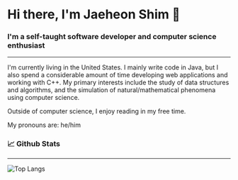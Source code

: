 # Hi there, I'm Jaeheon Shim 👋

### I'm a self-taught software developer and computer science enthusiast
---
I'm currently living in the United States. I mainly write code in Java, but I also spend a considerable amount of time developing web applications and working with C++. My primary interests include the study of data structures and algorithms, and the simulation of natural/mathematical phenomena using computer science.

Outside of computer science, I enjoy reading in my free time.

My pronouns are: he/him

### 📈 Github Stats
---
![Top Langs](https://github-readme-stats.vercel.app/api/top-langs/?username=jaeheonshim&layout=compact&theme=tokyonight)
